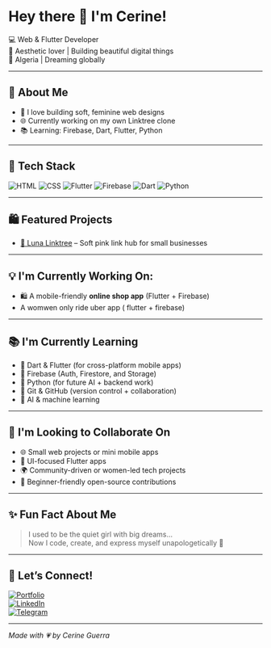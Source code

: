 # Hey there 🌸 I'm Cerine!

💻 Web & Flutter Developer  
🎀 Aesthetic lover | Building beautiful digital things  
📍 Algeria | Dreaming globally  

---

## 🌷 About Me

- 💖 I love building soft, feminine web designs
- 🌐 Currently working on my own Linktree clone
- 📚 Learning: Firebase, Dart, Flutter, Python

---

## 🔧 Tech Stack

![HTML](https://img.shields.io/badge/-HTML5-E34F26?style=flat&logo=html5&logoColor=white)
![CSS](https://img.shields.io/badge/-CSS3-1572B6?style=flat&logo=css3&logoColor=white)
![Flutter](https://img.shields.io/badge/-Flutter-02569B?style=flat&logo=flutter&logoColor=white)
![Firebase](https://img.shields.io/badge/-Firebase-FFCA28?style=flat&logo=firebase&logoColor=black)
![Dart](https://img.shields.io/badge/-Dart-0175C2?style=flat&logo=dart&logoColor=white)
![Python](https://img.shields.io/badge/-Python-3776AB?style=flat&logo=python&logoColor=white)


---

## 🛍 Featured Projects

- [🌸 Luna Linktree](https://github.com/cerine-guerra/linktree) – Soft pink link hub for small businesses

---

## 💡 I'm Currently Working On:

- 🛍️ A mobile-friendly **online shop app** (Flutter + Firebase)
- A womwen only ride uber app ( flutter + firebase)

---

## 📚 I'm Currently Learning

- 🔹 Dart & Flutter (for cross-platform mobile apps)
- 🔹 Firebase (Auth, Firestore, and Storage)
- 🔹 Python (for future AI + backend work)
- 🔹 Git & GitHub (version control + collaboration)
- 🔹 AI & machine learning

---

## 🤝 I'm Looking to Collaborate On

- 🌐 Small web projects or mini mobile apps
- 🎨 UI-focused Flutter apps
- 🌍 Community-driven or women-led tech projects
- 🧪 Beginner-friendly open-source contributions

---

## ✨ Fun Fact About Me

> I used to be the quiet girl with big dreams...  
> Now I code, create, and express myself unapologetically 💫

---

## 💬 Let’s Connect!

[![Portfolio](https://img.shields.io/badge/-Portfolio-000?style=flat&logo=vercel&logoColor=white)](your-link-here)  
[![LinkedIn](https://img.shields.io/badge/-LinkedIn-0077B5?style=flat&logo=linkedin&logoColor=white)](www.linkedin.com/in/cerine-guerra-00606224b)  
[![Telegram](https://img.shields.io/badge/-Telegram-2CA5E0?style=flat&logo=telegram&logoColor=white)](https://t.me/Cerine_gr)

---

*Made with 💗 by Cerine Guerra*


<!--
**cerine-guerra/cerine-guerra** is a ✨ _special_ ✨ repository because its `README.md` (this file) appears on your GitHub profile.

Here are some ideas to get you started:

- 🔭 I’m currently working on ...
- 🌱 I’m currently learning ...
- 👯 I’m looking to collaborate on ...
- 🤔 I’m looking for help with ...
- 💬 Ask me about ...
- 📫 How to reach me: ...
- 😄 Pronouns: ...
- ⚡ Fun fact: ...
-->
